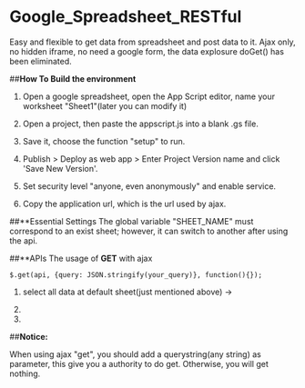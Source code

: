 # Google_Spreadsheet_RESTful
Easy and flexible to get data from spreadsheet and post data to it. Ajax only, no hidden iframe, no need a google form, the data explosure doGet() has been eliminated.

##**How To Build the environment**

1. Open a google spreadsheet, open the App Script editor, name your worksheet "Sheet1"(later you can modify it)

2. Open a project, then paste the appscript.js into a blank .gs file.

3. Save it, choose the function "setup" to run.

4. Publish > Deploy as web app > Enter Project Version name and click 'Save New Version'.

6. Set security level "anyone, even anonymously" and enable service.

7. Copy the application url, which is the url used by ajax.

##**Essential Settings
The global variable "SHEET_NAME" must correspond to an exist sheet; however, it can switch to another after using
the api.

##**APIs
The usage of **GET** with ajax

`$.get(api, {query: JSON.stringify(your_query)}, function(){});`

1. select all data at default sheet(just mentioned above)
   → 

2.

3.



##**Notice:**

When using ajax "get", you should add a querystring(any string) as parameter, this give you a authority to do get.
Otherwise, you will get nothing.
